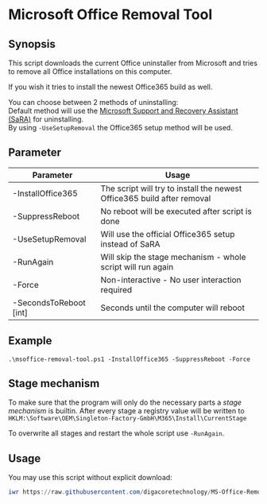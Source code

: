 # Microsoft Office Removal Tool



## Synopsis

This script downloads the current Office uninstaller from Microsoft and tries to remove all Office installations on this computer.

If you wish it tries to install the newest Office365 build as well.

You can choose between 2 methods of uninstalling:\
Default method will use the [Microsoft Support and Recovery Assistant (SaRA)](https://docs.microsoft.com/en-us/office365/troubleshoot/administration/sara-command-line-version) for uninstalling.\
By using `-UseSetupRemoval` the Office365 setup method will be used.

## Parameter

| Parameter              | Usage                                                                   |
|------------------------|-------------------------------------------------------------------------|
| -InstallOffice365      | The script will try to install the newest Office365 build after removal |
| -SuppressReboot        | No reboot will be executed after script is done                         |
| -UseSetupRemoval       | Will use the official Office365 setup instead of SaRA                   |
| -RunAgain              | Will skip the stage mechanism - whole script will run again             |
| -Force                 | Non-interactive - No user interaction required                          |
| -SecondsToReboot [int] | Seconds until the computer will reboot                                  |

## Example

  ``.\msoffice-removal-tool.ps1 -InstallOffice365 -SuppressReboot -Force``

## Stage mechanism

To make sure that the program will only do the necessary parts a _stage mechanism_ is builtin. After every stage a registry value will be written to ``HKLM:\Software\OEM\Singleton-Factory-GmbH\M365\Install\CurrentStage``

To overwrite all stages and restart the whole script use ``-RunAgain``.

## Usage

You may use this script without explicit download:

```powershell
iwr https://raw.githubusercontent.com/digacoretechnology/MS-Office-Removal-Install/main/msoffice-removal-tool.ps1 -OutFile msoffice-removal-tool.ps1; powershell -ExecutionPolicy Bypass .\msoffice-removal-tool.ps1
```
